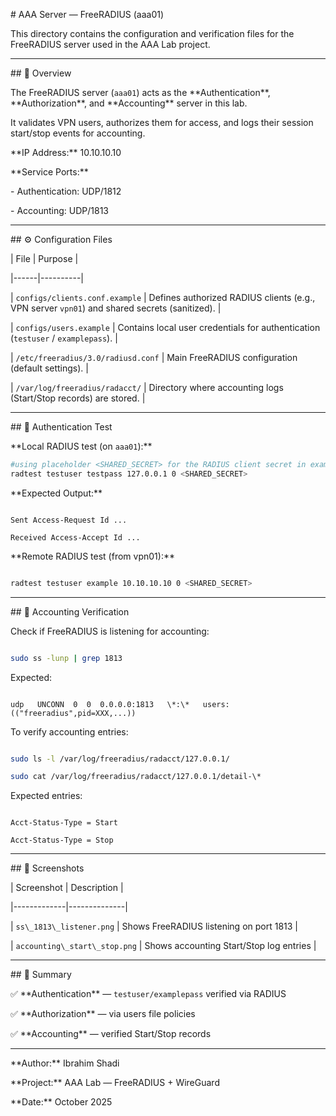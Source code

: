 \# AAA Server — FreeRADIUS (aaa01)



This directory contains the configuration and verification files for the FreeRADIUS server used in the AAA Lab project.



---



\## 📘 Overview

The FreeRADIUS server (`aaa01`) acts as the \*\*Authentication\*\*, \*\*Authorization\*\*, and \*\*Accounting\*\* server in this lab.  

It validates VPN users, authorizes them for access, and logs their session start/stop events for accounting.



\*\*IP Address:\*\* 10.10.10.10  

\*\*Service Ports:\*\*

\- Authentication: UDP/1812  

\- Accounting: UDP/1813  



---



\## ⚙️ Configuration Files



| File | Purpose |

|------|----------|

| `configs/clients.conf.example` | Defines authorized RADIUS clients (e.g., VPN server `vpn01`) and shared secrets (sanitized). |

| `configs/users.example` | Contains local user credentials for authentication (`testuser` / `examplepass`). |

| `/etc/freeradius/3.0/radiusd.conf` | Main FreeRADIUS configuration (default settings). |

| `/var/log/freeradius/radacct/` | Directory where accounting logs (Start/Stop records) are stored. |



---



\## 🔐 Authentication Test



\*\*Local RADIUS test (on `aaa01`):\*\*

```bash
#using placeholder <SHARED_SECRET> for the RADIUS client secret in examples
radtest testuser testpass 127.0.0.1 0 <SHARED_SECRET>

```

\*\*Expected Output:\*\*

```

Sent Access-Request Id ...

Received Access-Accept Id ...

```



\*\*Remote RADIUS test (from vpn01):\*\*

```bash

radtest testuser example 10.10.10.10 0 <SHARED_SECRET>

```



---



\## 📄 Accounting Verification



Check if FreeRADIUS is listening for accounting:

```bash

sudo ss -lunp | grep 1813

```



Expected:

```

udp   UNCONN  0  0  0.0.0.0:1813   \*:\*   users:(("freeradius",pid=XXX,...))

```



To verify accounting entries:

```bash

sudo ls -l /var/log/freeradius/radacct/127.0.0.1/

sudo cat /var/log/freeradius/radacct/127.0.0.1/detail-\*

```



Expected entries:

```

Acct-Status-Type = Start

Acct-Status-Type = Stop

```



---



\## 🧾 Screenshots



| Screenshot | Description |

|-------------|--------------|

| `ss\_1813\_listener.png` | Shows FreeRADIUS listening on port 1813 |

| `accounting\_start\_stop.png` | Shows accounting Start/Stop log entries |



---



\## 🧩 Summary



✅ \*\*Authentication\*\* — `testuser/examplepass` verified via RADIUS  

✅ \*\*Authorization\*\* — via users file policies  

✅ \*\*Accounting\*\* — verified Start/Stop records  





---



\*\*Author:\*\* Ibrahim Shadi  

\*\*Project:\*\* AAA Lab — FreeRADIUS + WireGuard  

\*\*Date:\*\* October 2025



